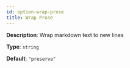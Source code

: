 ```yaml
---
id: option-wrap-prose
title: Wrap Prose
---
```

**Description**: Wrap markdown text to new lines

**Type**: `string`

**Default**: `"preserve"`
